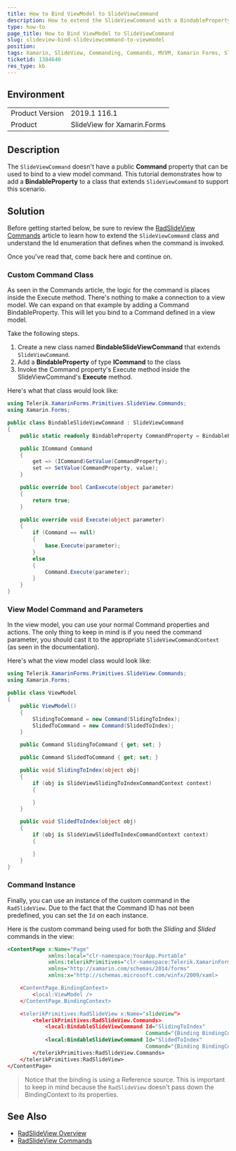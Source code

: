 ```yaml
---
title: How to Bind ViewModel to SlideViewCommand
description: How to extend the SlideViewCommand with a BindableProperty so that you can bind to a view model command.
type: how-to
page_title: How to Bind ViewModel to SlideViewCommand
slug: slideview-bind-slideviewcommand-to-viewmodel
position: 
tags: Xamarin, SlideView, Commanding, Commands, MVVM, Xamarin Forms, SlideViewCommand, extend, binding
ticketid: 1384640
res_type: kb
---
```


## Environment
<table>
	<tr>
		<td>Product Version</td>
		<td>2019.1 116.1</td>
	</tr>
	<tr>
		<td>Product</td>
		<td>SlideView for Xamarin.Forms</td>
	</tr>
</table>


## Description

The `SlideViewCommand` doesn't have a public **Command** property that can be used to bind to a view model command. This tutorial demonstrates how to add a **BindableProperty** to a class that extends `SlideViewCommand` to support this scenario. 

## Solution

Before getting started below, be sure to review the [RadSlideView Commands](https://docs.telerik.com/devtools/xamarin/controls/slideview/commands-support) article to learn how to extend the `SlideViewCommand` class and understand the Id enumeration that defines when the command is invoked.

Once you've read that, come back here and continue on.

### Custom Command Class

As seen in the Commands article, the logic for the command is places inside the Execute method. There's nothing to make a connection to a view model. We can expand on that example by adding a Command BindableProperty. This will let you bind to a Command defined in a view model.

Take the following steps.

1. Create a new class named **BindableSlideViewCommand** that extends `SlideViewCommand`. 
2. Add a **BindableProperty** of type **ICommand** to the class
3. Invoke the Command property's Execute method inside the SlideViewCommand's **Execute** method.

Here's what that class would look like:

```csharp
using Telerik.XamarinForms.Primitives.SlideView.Commands;
using Xamarin.Forms;

public class BindableSlideViewCommand : SlideViewCommand
{
    public static readonly BindableProperty CommandProperty = BindableProperty.Create("Command", typeof(ICommand), typeof(BindableSlideViewCommand));

    public ICommand Command
    {
        get => (ICommand)GetValue(CommandProperty);
        set => SetValue(CommandProperty, value);
    }

    public override bool CanExecute(object parameter)
    {
        return true;
    }

    public override void Execute(object parameter)
    {
        if (Command == null)
        {
            base.Execute(parameter);
        }
        else
        {
            Command.Execute(parameter);
        }
    }
}
```

### View Model Command and Parameters

In the view model, you can use your normal Command properties and actions. The only thing to keep in mind is if you need the command parameter, you should cast it to the appropriate `SlideViewCommandContext` (as seen in the documentation).

Here's what the view model class would look like:

```csharp
using Telerik.XamarinForms.Primitives.SlideView.Commands;
using Xamarin.Forms;

public class ViewModel
{
    public ViewModel()
    {
        SlidingToCommand = new Command(SlidingToIndex);
        SlidedToCommand = new Command(SlidedToIndex);
    }

    public Command SlidingToCommand { get; set; }

    public Command SlidedToCommand { get; set; }

    public void SlidingToIndex(object obj)
    {
        if (obj is SlideViewSlidingToIndexCommandContext context)
        {

        }
    }

    public void SlidedToIndex(object obj)
    {
        if (obj is SlideViewSlidedToIndexCommandContext context)
        {

        }
    }
}
```

### Command Instance

Finally, you can use an instance of the custom command in the `RadSlideView`. Due to the fact that the Command ID has not been predefined, you can set the `Id` on each instance. 

Here is the custom command being used for both the *Sliding* and *Slided* commands in the view:

```xml
<ContentPage x:Name="Page"
             xmlns:local="clr-namespace:YourApp.Portable"
             xmlns:telerikPrimitives="clr-namespace:Telerik.XamarinForms.Primitives;assembly=Telerik.XamarinForms.Primitives"
             xmlns="http://xamarin.com/schemas/2014/forms"
             xmlns:x="http://schemas.microsoft.com/winfx/2009/xaml>

    <ContentPage.BindingContext>
        <local:ViewModel />
    </ContentPage.BindingContext>

    <telerikPrimitives:RadSlideView x:Name="slideView">
        <telerikPrimitives:RadSlideView.Commands>
            <local:BindableSlideViewCommand Id="SlidingToIndex" 
                                            Command="{Binding BindingContext.SlidingToCommand, Source={x:Reference Page}}"/>
            <local:BindableSlideViewCommand Id="SlidedToIndex"
                                            Command="{Binding BindingContext.SlidedToCommand, Source={x:Reference Page}}" />
        </telerikPrimitives:RadSlideView.Commands>
    </telerikPrimitives:RadSlideView>
</ContentPage>
```

>Notice that the binding is using a Reference source. This is important to keep in mind because the `RadSlideView` doesn't pass down the BindingContext to its properties.

## See Also

* [RadSlideView Overview](https://docs.telerik.com/devtools/xamarin/controls/slideview/slideview-overview)
* [RadSlideView Commands](https://docs.telerik.com/devtools/xamarin/controls/slideview/commands-support)
